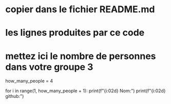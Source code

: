 # copier dans le fichier README.md
# les lignes produites par ce code

# mettez ici le nombre de personnes dans votre groupe 3

how_many_people = 4

for i in range(1, how_many_people + 1):
    print(f"{i:02d} Nom:")
    print(f"{i:02d} github:")
